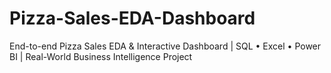 # Pizza-Sales-EDA-Dashboard
End-to-end Pizza Sales EDA &amp; Interactive Dashboard | SQL • Excel • Power BI | Real-World Business Intelligence Project
